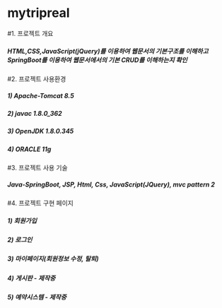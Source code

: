 # mytripreal

#1. 프로젝트 개요
##### HTML,CSS,JavaScript(jQuery)를 이용하여 웹문서의 기본구조를 이해하고 SpringBoot를 이용하여 웹문서에서의 기본 CRUD를 이해하는지 확인


#2. 프로젝트 사용환경
##### 1) Apache-Tomcat 8.5
##### 2) javac 1.8.0_362
##### 3) OpenJDK 1.8.0.345
##### 4) ORACLE 11g


#3. 프로젝트 사용 기술
##### Java-SpringBoot, JSP, Html, Css, JavaScript(JQuery), mvc pattern 2


#4. 프로젝트 구현 페이지
##### 1) 회원가입
##### 2) 로그인
##### 3) 마이페이지(회원정보 수정, 탈퇴)
##### 4) 게시판 - 제작중
##### 5) 예약시스템 -  제작중

